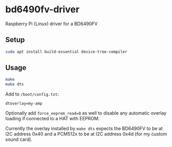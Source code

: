 # bd6490fv-driver
Raspberry Pi (Linux) driver for a BD6490FV

## Setup

```sh
sudo apt install build-essential device-tree-compiler
```

## Usage

```sh
make
make dts
```

Add to `/boot/config.txt`:

```
dtoverlay=my-amp
```

Optionally add `force_eeprom_read=0` as well to disable any automatic overlay loading if connected to a HAT with EEPROM.

Currently the overlay installed by `make dts` expects the BD6490FV to be at I2C address 0x40 and a PCM512x to be at I2C address 0x4d (for my custom sound card).
